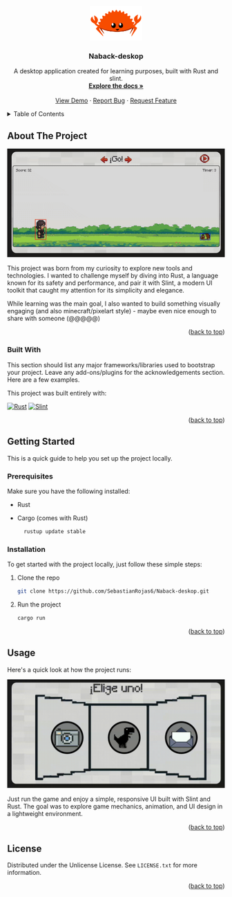 <a id="readme-top"></a>

<br />
<div align="center">
  <a href="https://github.com/othneildrew/Best-README-Template">
    <img src="assets/img/ferris.png" alt="Logo" width="120" height="80">
  </a>

  <h3 align="center">Naback-deskop</h3>

  <p align="center">
    A desktop application created for learning purposes, built with Rust and slint.
    <br />
    <a href="https://github.com/othneildrew/Best-README-Template"><strong>Explore the docs »</strong></a>
    <br />
    <br />
    <a href="https://github.com/othneildrew/Best-README-Template">View Demo</a>
    &middot;
    <a href="https://github.com/othneildrew/Best-README-Template/issues/new?labels=bug&template=bug-report---.md">Report Bug</a>
    &middot;
    <a href="https://github.com/othneildrew/Best-README-Template/issues/new?labels=enhancement&template=feature-request---.md">Request Feature</a>
  </p>
</div>



<!-- TABLE OF CONTENTS -->
<details>
  <summary>Table of Contents</summary>
  <ol>
    <li>
      <a href="#about-the-project">About The Project</a>
      <ul>
        <li><a href="#built-with">Built With</a></li>
      </ul>
    </li>
    <li>
      <a href="#getting-started">Getting Started</a>
      <ul>
        <li><a href="#prerequisites">Prerequisites</a></li>
        <li><a href="#installation">Installation</a></li>
      </ul>
    </li>
    <li><a href="#usage">Usage</a></li>
    <li><a href="#roadmap">Roadmap</a></li>
    <li><a href="#contributing">Contributing</a></li>
    <li><a href="#license">License</a></li>
    <li><a href="#contact">Contact</a></li>
    <li><a href="#acknowledgments">Acknowledgments</a></li>
  </ol>
</details>

## About The Project

![Alt Text](assets/gif/game_preview.gif)

This project was born from my curiosity to explore new tools and technologies. I wanted to challenge myself by diving into Rust, a language known for its safety and performance, and pair it with Slint, a modern UI toolkit that caught my attention for its simplicity and elegance.

While learning was the main goal, I also wanted to build something visually engaging (and also minecraft/pixelart style) - maybe even nice enough to share with someone (@@@@@)

<p align="right">(<a href="#readme-top">back to top</a>)</p>



### Built With

This section should list any major frameworks/libraries used to bootstrap your project. Leave any add-ons/plugins for the acknowledgements section. Here are a few examples.

This project was built entirely with:

[![Rust][Rust-lang]][Rust-url]
[![Slint][Slint.dev]][Slint-url]

<p align="right">(<a href="#readme-top">back to top</a>)</p>

## Getting Started

This is a quick guide to help you set up the project locally.

### Prerequisites

Make sure you have the following installed:

* Rust
* Cargo (comes with Rust)

  ```sh
    rustup update stable  
  ```

### Installation

To get started with the project locally, just follow these simple steps:


1. Clone the repo
   ```sh
   git clone https://github.com/SebastianRojas6/Naback-deskop.git
   ```
2. Run the project
   ```sh
   cargo run
   ```
<p align="right">(<a href="#readme-top">back to top</a>)</p>

## Usage

Here's a quick look at how the project runs:

![Alt Text](assets/gif/menu_preview.gif)


Just run the game and enjoy a simple, responsive UI built with Slint and Rust.
The goal was to explore game mechanics, animation, and UI design in a lightweight environment.

<p align="right">(<a href="#readme-top">back to top</a>)</p>

## License

Distributed under the Unlicense License. See `LICENSE.txt` for more information.

<p align="right">(<a href="#readme-top">back to top</a>)</p>

[Rust-lang]: https://img.shields.io/badge/Rust-000000?style=for-the-badge&logo=rust&logoColor=white
[Rust-url]: https://www.rust-lang.org/
[Slint.dev]: https://img.shields.io/badge/Slint-4A90E2?style=for-the-badge&logo=slint&logoColor=white
[Slint-url]: https://slint.dev/

